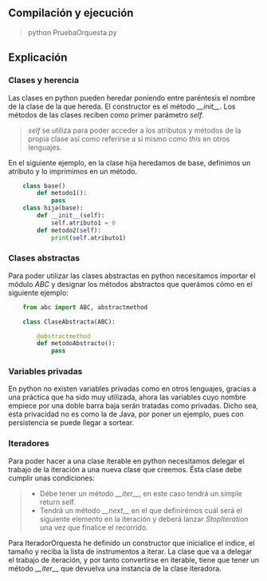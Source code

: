 ## Compilación y ejecución
> python PruebaOrquesta.py

## Explicación

### Clases y herencia
Las clases en python pueden heredar poniendo entre paréntesis el nombre de la clase de la que hereda. El constructor es el método *\_\_init__*. Los métodos de las clases reciben como primer parámetro *self*.
> *self* se utiliza para poder acceder a los atributos y métodos de la propia clase así como referirse a si mismo como *this* en otros lenguajes.

En el siguiente ejemplo, en la clase hija heredamos de base, definimos un atributo y lo imprimimos en un método.
```python
    class base()
        def metodo1():
            pass
    class hija(base):
        def __init__(self):
            self.atributo1 = 0
        def metodo2(self):
            print(self.atributo1)
```
### Clases abstractas
Para poder utilizar las clases abstractas en python necesitamos importar el módulo *ABC* y designar los métodos abstractos que querámos cómo en el siguiente ejemplo:
```python
    from abc import ABC, abstractmethod

    class ClaseAbstracta(ABC):

        @abstractmethod
        def metodoAbstracto():
            pass
```

### Variables privadas
En python no existen variables privadas como en otros lenguajes, gracias a una práctica que ha sido muy utilizada, ahora las variables cuyo nombre empiece por una doble barra baja serán tratadas como privadas. Dicho sea, esta privacidad no es como la de Java, por poner un ejemplo, pues con persistencia se puede llegar a sortear.

### Iteradores
Para poder hacer a una clase iterable en python necesitamos delegar el trabajo de la iteración a una nueva clase que creemos. Ésta clase debe cumplir unas condiciones:
>- Débe tener un método *\_\_iter__*, en este caso tendrá un simple return self.
>- Tendrá un método *\_\_next__* en el que definirémos cuál será el siguiente elemento en la iteración y deberá lanzar *StopIteration* una vez que finalice el recorrido.

Para IteradorOrquesta he definido un constructor que inicialice el índice, el tamaño y reciba la lista de instrumentos a iterar. La clase que va a delegar el trabajo de iteración, y por tanto convertirse en iterable, tiene que tener un método *\_\_iter__* que devuelva una instancia de la clase iteradora. 
